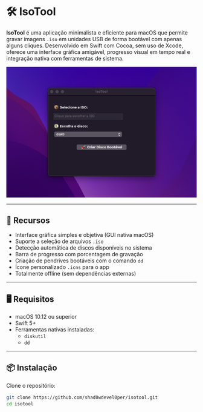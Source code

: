 # 🛠️ IsoTool

**IsoTool** é uma aplicação minimalista e eficiente para macOS que permite gravar imagens `.iso` em unidades USB de forma bootável com apenas alguns cliques. Desenvolvido em Swift com Cocoa, sem uso de Xcode, oferece uma interface gráfica amigável, progresso visual em tempo real e integração nativa com ferramentas de sistema.

![screenshot](./screenshot.png) <!-- Substitua com uma imagem real do app se quiser -->

---

## 🚀 Recursos

- Interface gráfica simples e objetiva (GUI nativa macOS)
- Suporte a seleção de arquivos `.iso`
- Detecção automática de discos disponíveis no sistema
- Barra de progresso com porcentagem de gravação
- Criação de pendrives bootáveis com o comando `dd`
- Ícone personalizado `.icns` para o app
- Totalmente offline (sem dependências externas)

---

## 🖥️ Requisitos

- macOS 10.12 ou superior
- Swift 5+
- Ferramentas nativas instaladas:
  - `diskutil`
  - `dd`

---

## 📦 Instalação

Clone o repositório:

```bash
git clone https://github.com/shad0wdevel0per/isotool.git
cd isotool
